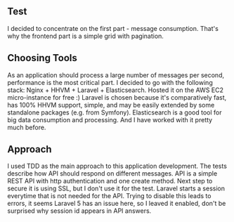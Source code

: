 ## Test
I decided to concentrate on the first part - message consumption. That's why the frontend part is a simple grid with pagination.

## Choosing Tools
As an application should process a large number of messages per second, performance is the most critical part.
I decided to go with the following stack: Nginx + HHVM + Laravel + Elasticsearch. Hosted it on the AWS EC2 micro-instance for free :)
Laravel is chosen because it's comparatively fast, has 100% HHVM support, simple, and may be easily extended by some standalone packages (e.g. from Symfony).
Elasticsearch is a good tool for big data consumption and processing. And I have worked with it pretty much before.

## Approach
I used TDD as the main approach to this application development. The tests describe how API should respond on different messages.
API is a simple REST API with http authentication and one create method. Next step to secure it is using SSL, but I don't use it for the test.
Laravel starts a session everytime that is not needed for the API. Trying to disable this leads to errors, it seems Laravel 5 has an issue here, so I leaved it enabled, don't be surprised why session id appears in API answers.